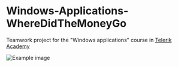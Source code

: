 # Windows-Applications-WhereDidTheMoneyGo
Teamwork project for the "Windows applications" course in [Telerik Academy](http://www.telerik.com/company/telerik-academy "Telerik Academy")

![Example image](http://i68.tinypic.com/eb62vt.png)
